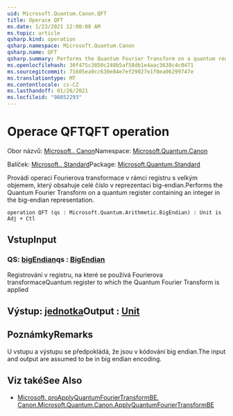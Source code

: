 ```yaml
---
uid: Microsoft.Quantum.Canon.QFT
title: Operace QFT
ms.date: 1/23/2021 12:00:00 AM
ms.topic: article
qsharp.kind: operation
qsharp.namespace: Microsoft.Quantum.Canon
qsharp.name: QFT
qsharp.summary: Performs the Quantum Fourier Transform on a quantum register containing an integer in the big-endian representation.
ms.openlocfilehash: 30f475c3850c248b5af58db1e4aac3638c4c0471
ms.sourcegitcommit: 71605ea9cc630e84e7ef29027e1f0ea06299747e
ms.translationtype: MT
ms.contentlocale: cs-CZ
ms.lasthandoff: 01/26/2021
ms.locfileid: "98852293"
---
```

# <a name="qft-operation"></a><span data-ttu-id="ab838-102">Operace QFT</span><span class="sxs-lookup"><span data-stu-id="ab838-102">QFT operation</span></span>

<span data-ttu-id="ab838-103">Obor názvů: [Microsoft.. Canon](xref:Microsoft.Quantum.Canon)</span><span class="sxs-lookup"><span data-stu-id="ab838-103">Namespace: [Microsoft.Quantum.Canon](xref:Microsoft.Quantum.Canon)</span></span>

<span data-ttu-id="ab838-104">Balíček: [Microsoft.. Standard](https://nuget.org/packages/Microsoft.Quantum.Standard)</span><span class="sxs-lookup"><span data-stu-id="ab838-104">Package: [Microsoft.Quantum.Standard](https://nuget.org/packages/Microsoft.Quantum.Standard)</span></span>


<span data-ttu-id="ab838-105">Provádí operaci Fourierova transformace v rámci registru s velkým objemem, který obsahuje celé číslo v reprezentaci big-endian.</span><span class="sxs-lookup"><span data-stu-id="ab838-105">Performs the Quantum Fourier Transform on a quantum register containing an integer in the big-endian representation.</span></span>

```qsharp
operation QFT (qs : Microsoft.Quantum.Arithmetic.BigEndian) : Unit is Adj + Ctl
```


## <a name="input"></a><span data-ttu-id="ab838-106">Vstup</span><span class="sxs-lookup"><span data-stu-id="ab838-106">Input</span></span>

### <a name="qs--bigendian"></a><span data-ttu-id="ab838-107">QS: [bigEndian](xref:Microsoft.Quantum.Arithmetic.BigEndian)</span><span class="sxs-lookup"><span data-stu-id="ab838-107">qs : [BigEndian](xref:Microsoft.Quantum.Arithmetic.BigEndian)</span></span>

<span data-ttu-id="ab838-108">Registrování v registru, na které se používá Fourierova transformace</span><span class="sxs-lookup"><span data-stu-id="ab838-108">Quantum register to which the Quantum Fourier Transform is applied</span></span>



## <a name="output--unit"></a><span data-ttu-id="ab838-109">Výstup: [jednotka](xref:microsoft.quantum.lang-ref.unit)</span><span class="sxs-lookup"><span data-stu-id="ab838-109">Output : [Unit](xref:microsoft.quantum.lang-ref.unit)</span></span>



## <a name="remarks"></a><span data-ttu-id="ab838-110">Poznámky</span><span class="sxs-lookup"><span data-stu-id="ab838-110">Remarks</span></span>

<span data-ttu-id="ab838-111">U vstupu a výstupu se předpokládá, že jsou v kódování big endian.</span><span class="sxs-lookup"><span data-stu-id="ab838-111">The input and output are assumed to be in big endian encoding.</span></span>

## <a name="see-also"></a><span data-ttu-id="ab838-112">Viz také</span><span class="sxs-lookup"><span data-stu-id="ab838-112">See Also</span></span>

- [<span data-ttu-id="ab838-113">Microsoft. proApplyQuantumFourierTransformBE. Canon.</span><span class="sxs-lookup"><span data-stu-id="ab838-113">Microsoft.Quantum.Canon.ApplyQuantumFourierTransformBE</span></span>](xref:Microsoft.Quantum.Canon.ApplyQuantumFourierTransformBE)